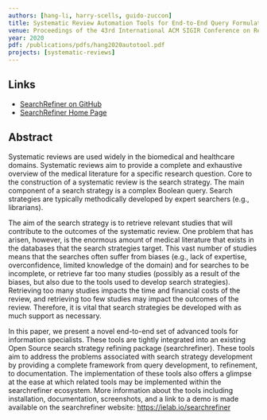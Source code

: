 ```yaml
---
authors: [hang-li, harry-scells, guido-zuccon]
title: Systematic Review Automation Tools for End-to-End Query Formulation
venue: Proceedings of the 43rd International ACM SIGIR Conference on Research and Development in Information Retrieval (SIGIR '20)
year: 2020
pdf: /publications/pdfs/hang2020autotool.pdf
projects: [systematic-reviews] 
---
```


## Links
 - [SearchRefiner on GitHub](https://github.com/ielab/searchrefiner)
 - [SearchRefiner Home Page](https://ielab.io/searchrefiner/)

## Abstract

Systematic reviews are used widely in the biomedical and healthcare domains. Systematic reviews aim to provide a complete and exhaustive overview of the medical literature for a specific research question. Core to the construction of a systematic review is the search strategy. The main component of a search strategy is a complex Boolean query. Search strategies are typically methodically developed by expert searchers (e.g., librarians). 

The aim of the search strategy is to retrieve relevant studies that will contribute to the outcomes of the systematic review. One problem that has arisen, however, is the enormous amount of medical literature that exists in the databases that the search strategies target. This vast number of studies means that the searches often suffer from biases (e.g., lack of expertise, overconfidence, limited knowledge of the domain) and for searches to be incomplete, or retrieve far too many studies (possibly as a result of the biases, but also due to the tools used to develop search strategies). Retrieving too many studies impacts the time and financial costs of the review, and retrieving too few studies may impact the outcomes of the review. Therefore, it is vital that search strategies be developed with as much support as necessary.

In this paper, we present a novel end-to-end set of advanced tools for information specialists. These tools are tightly integrated into an existing Open Source search strategy refining package (searchrefiner). These tools aim to address the problems associated with search strategy development by providing a complete framework from query development, to refinement, to documentation. The implementation of these tools also offers a glimpse at the ease at which related tools may be implemented within the searchrefiner ecosystem.
More information about the tools including installation, documentation, screenshots, and a link to a demo is made available on the searchrefiner website: https://ielab.io/searchrefiner
